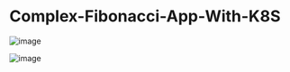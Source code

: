 # Complex-Fibonacci-App-With-K8S



![image](https://user-images.githubusercontent.com/26864799/236675839-8da538b9-f9f4-4ce3-a3f3-5911affb0db4.png)

![image](https://user-images.githubusercontent.com/26864799/236679712-c399c23e-3eb7-4c58-8df3-659e4978490d.png)

